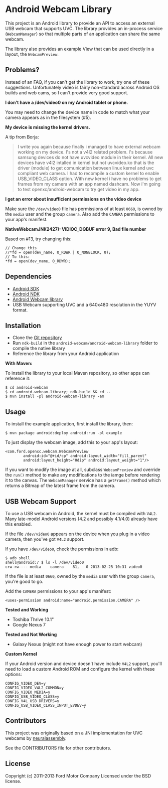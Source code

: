 Android Webcam Library
======================

This project is an Android library to provide an API to access an external USB
webcam that supports UVC. The library provides an in-process service
(`WebcamManager`) so that multiple parts of an application can share the same
webcam.

The library also provides an example View that can be used directly in a layout,
the `WebcamPreview`.

## Problems?

Instead of an FAQ, if you can't get the library to work, try one of these
suggestions. Unfortunately video is fairly non-standard across Android OS builds
and web cams, so I can't provide very good support.

**I don't have a /dev/video0 on my Android tablet or phone.**

You may need to change the device name in code to match what your camera appears
as in the filesystem (#5).

**My device is missing the kernel drivers.**

A tip from Borja:

>I write you again because finally i managed to have external webcam working on my device. I's not a v4l2 related problem. I's because samsung devices do not have uvcvideo module in their kernel. All new devices have v4l2 intalled in kernel but not uvcvideo.ko that is the driver (module) to get comunication between linux kernel and uvc compliant web camera.
I had to recompile a custom kernel to enable USB_VIDEO_CLASS option. With new kernel i have no problems to get frames from my camera with an app named dashcam. Now i'm going to test openxc/android-webcam to try get video in my app.

**I get an error about insufficient permissions on the video device**

Make sure the `/dev/video0` file has permissions of at least `0660`, is owned by
the `media` user and the group `camera`. Also add the `CAMERA` permissions to
your app's manifest.

**NativeWebcamJNI(2427): VIDIOC_DQBUF error 9, Bad file number**

Based on #13, try changing this:

```
// Change this
//*fd = open(dev_name, O_RDWR | O_NONBLOCK, 0);
// To this:
*fd = open(dev_name, O_RDWR);
```

## Dependencies

* [Android SDK](http://developer.android.com/sdk/index.html)
* [Android NDK](http://developer.android.com/tools/sdk/ndk/index.html)
* [Android Webcam library](https://github.com/openxc/android-webcam)
* USB Webcam supporting UVC and a 640x480 resolution in the YUYV format.

## Installation

* Clone the [Git repository](https://github.com/openxc/android-webcam)
* Run `ndk-build` in the `android-webcam/android-webcam-library` folder to
  compile the native library
* Reference the library from your Android application

**With Maven:**

To install the library to your local Maven repository, so other apps can
reference it:

    $ cd android-webcam
    $ cd android-webcam-library; ndk-build && cd ..
    $ mvn install -pl android-webcam-library -am

## Usage

To install the example application, first install the library, then:

    $ mvn package android:deploy android:run -pl example

To just display the webcam image, add this to your app's layout:

    <com.ford.openxc.webcam.WebcamPreview
            android:id="@+id/cp" android:layout_width="fill_parent"
            android:layout_height="0dip" android:layout_weight="1"/>

If you want to modify the image at all, subclass `WebcamPreview` and override
the `run()` method to make any modifications to the iamge before rendering it to
the canvas. The `WebcamManager` service has a `getFrame()` method which returns
a Bitmap of the latest frame from the camera.

## USB Webcam Support

To use a USB webcam in Android, the kernel must be compiled with `V4L2`. Many
late-model Android versions (4.2 and possibly 4.1/4.0) already have this
enabled.

If the file `/dev/video0` appears on the device when you plug in a video camera,
then you've got `V4L2` support.

If you have `/dev/video0`, check the permissions in adb:

    $ adb shell
    shell@android:/ $ ls -l /dev/video0
    crw-rw---- media    camera    81,   0 2013-02-25 10:31 video0

If the file is at least `0660`, owned by the `media` user with the group
`camera`, you're good to go.

Add the `CAMERA` permissions to your app's manifest:

    <uses-permission android:name="android.permission.CAMERA" />

**Tested and Working**

* Toshiba Thrive 10.1"
* Google Nexus 7

**Tested and Not Working**

* Galaxy Nexus (might not have enough power to start webcam)

**Custom Kernel**

If your Android version and device doesn't have include `V4L2` support, you'll
need to load a custom Android ROM and configure the kernel with these options:

    CONFIG_VIDEO_DEV=y
    CONFIG_VIDEO_V4L2_COMMON=y
    CONFIG_VIDEO_MEDIA=y
    CONFIG_USB_VIDEO_CLASS=y
    CONFIG_V4L_USB_DRIVERS=y
    CONFIG_USB_VIDEO_CLASS_INPUT_EVDEV=y

## Contributors

This project was originally based on a JNI implementation for UVC webcams by
[neuralassembly](https://bitbucket.org/neuralassembly/simplewebcam).

See the CONTRIBUTORS file for other contributors.

## License

Copyright (c) 2011-2013 Ford Motor Company
Licensed under the BSD license.
